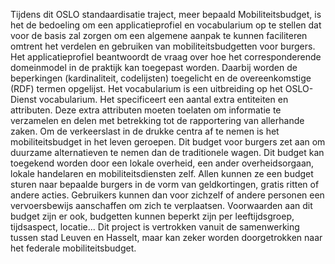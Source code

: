 Tijdens dit OSLO standaardisatie traject, meer bepaald Mobiliteitsbudget, is het de bedoeling om een applicatieprofiel en vocabularium op te stellen dat voor de basis zal zorgen om een algemene aanpak te kunnen faciliteren omtrent het verdelen en gebruiken van mobiliteitsbudgetten voor burgers. Het applicatieprofiel beantwoordt de vraag over hoe het corresponderende domeinmodel in de praktijk kan toegepast worden. Daarbij worden de beperkingen (kardinaliteit, codelijsten) toegelicht en de overeenkomstige (RDF) termen opgelijst. Het vocabularium is een uitbreiding op het OSLO-Dienst vocabularium. Het specificeert een aantal extra entiteiten en attributen. Deze extra attributen moeten toelaten om informatie te verzamelen en delen met betrekking tot de rapportering van allerhande zaken.
Om de verkeerslast in de drukke centra af te nemen is het mobiliteitsbudget in het leven geroepen. Dit budget voor burgers zet aan om duurzame alternatieven te nemen dan de traditionele wagen. Dit budget kan toegekend worden door een lokale overheid, een ander overheidsorgaan, lokale handelaren en mobiliteitsdiensten zelf. Allen kunnen ze een budget sturen naar bepaalde burgers in de vorm van geldkortingen, gratis ritten of andere acties. Gebruikers kunnen dan voor zichzelf of andere personen een vervoersbewijs aanschaffen om zich te verplaatsen. Voorwaarden aan dit budget zijn er ook, budgetten kunnen beperkt zijn per leeftijdsgroep, tijdsaspect, locatie... Dit project is vertrokken vanuit de samenwerking tussen stad Leuven en Hasselt, maar kan zeker worden doorgetrokken naar het federale mobiliteitsbudget.

